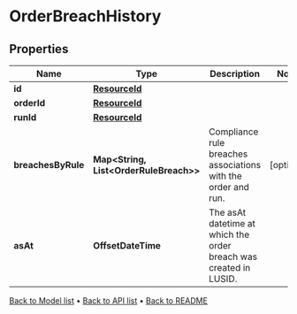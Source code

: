 

# OrderBreachHistory


## Properties

| Name | Type | Description | Notes |
|------------ | ------------- | ------------- | -------------|
|**id** | [**ResourceId**](ResourceId.md) |  |  |
|**orderId** | [**ResourceId**](ResourceId.md) |  |  |
|**runId** | [**ResourceId**](ResourceId.md) |  |  |
|**breachesByRule** | **Map&lt;String, List&lt;OrderRuleBreach&gt;&gt;** | Compliance rule breaches associations with the order and run. |  [optional] |
|**asAt** | **OffsetDateTime** | The asAt datetime at which the order breach was created in LUSID. |  |



[Back to Model list](../README.md#documentation-for-models) &#8226; [Back to API list](../README.md#documentation-for-api-endpoints) &#8226; [Back to README](../README.md)


